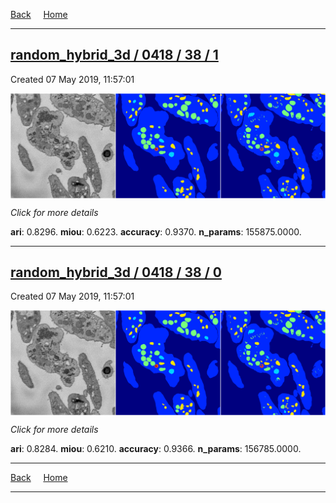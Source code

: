
[Back](..)&nbsp;&nbsp;&nbsp;&nbsp;&nbsp;[Home](https://leapmanlab.github.io/snapshots)

---

<div class="summary"><a href="1"><h2>random_hybrid_3d / 0418 / 38 / 1</h2></a><p>Created 07 May 2019, 11:57:01
</p><a href="1"><img src="1/media/summary.png" align="center"></a><p>
<i>Click for more details</i>
</p></div>

**ari**: 0.8296. **miou**: 0.6223. **accuracy**: 0.9370. **n_params**: 155875.0000. 

---

<div class="summary"><a href="0"><h2>random_hybrid_3d / 0418 / 38 / 0</h2></a><p>Created 07 May 2019, 11:57:01
</p><a href="0"><img src="0/media/summary.png" align="center"></a><p>
<i>Click for more details</i>
</p></div>

**ari**: 0.8284. **miou**: 0.6210. **accuracy**: 0.9366. **n_params**: 156785.0000. 

---

[Back](..)&nbsp;&nbsp;&nbsp;&nbsp;&nbsp;[Home](https://leapmanlab.github.io/snapshots)

---